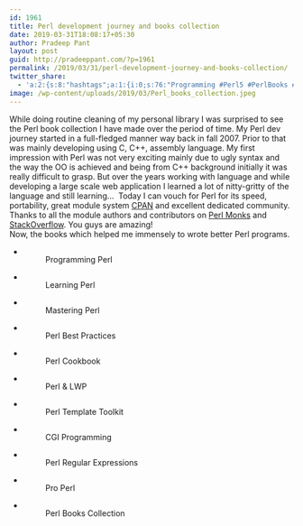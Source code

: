 ```yaml
---
id: 1961
title: Perl development journey and books collection
date: 2019-03-31T18:08:17+05:30
author: Pradeep Pant
layout: post
guid: http://pradeeppant.com/?p=1961
permalink: /2019/03/31/perl-development-journey-and-books-collection/
twitter_share:
  - 'a:2:{s:8:"hashtags";a:1:{i:0;s:76:"Programming #Perl5 #PerlBooks #Coding #OpenSource #SoftwareDevelopment #Perl";}s:4:"text";s:60:"a bit about my Perl programming journey and books collection";}'
image: /wp-content/uploads/2019/03/Perl_books_collection.jpeg
---
```

While doing routine cleaning of my personal library I was surprised to see the Perl book collection I have made over the period of time. My Perl dev journey started in a full-fledged manner way back in fall 2007. Prior to that was mainly developing using C, C++, assembly language. My first impression with Perl was not very exciting mainly due to ugly syntax and the way the OO is achieved and being from C++ background initially it was really difficult to grasp. But over the years working with language and while developing a large scale web application I learned a lot of nitty-gritty of the language and still learning&#8230;  Today I can vouch for Perl for its speed, portability, great module system [CPAN](https://metacpan.org/) and excellent dedicated community. Thanks to all the module authors and contributors on [Perl Monks](https://www.perlmonks.org/) and [StackOverflow](https://stackoverflow.com/questions/tagged/perl). You guys are amazing!   
Now, the books which helped me immensely to wrote better Perl programs.

<ul class="wp-block-gallery columns-3 is-cropped">
  <li class="blocks-gallery-item">
    <figure><img src="http://pradeeppant.com/wp-content/uploads/2019/03/programming_perl-768x1024.jpeg" alt="" data-id="1980" data-link="http://pradeeppant.com/programming_perl/" class="wp-image-1980" srcset="http://pradeeppant.com/wp-content/uploads/2019/03/programming_perl-768x1024.jpeg 768w, http://pradeeppant.com/wp-content/uploads/2019/03/programming_perl-225x300.jpeg 225w, http://pradeeppant.com/wp-content/uploads/2019/03/programming_perl.jpeg 780w" sizes="(max-width: 768px) 100vw, 768px" /><figcaption>Programming Perl</figcaption></figure>
  </li>
  <li class="blocks-gallery-item">
    <figure><img src="http://pradeeppant.com/wp-content/uploads/2019/03/learning_perl-768x1024.jpeg" alt="" data-id="1983" data-link="http://pradeeppant.com/learning_perl/" class="wp-image-1983" srcset="http://pradeeppant.com/wp-content/uploads/2019/03/learning_perl-768x1024.jpeg 768w, http://pradeeppant.com/wp-content/uploads/2019/03/learning_perl-225x300.jpeg 225w, http://pradeeppant.com/wp-content/uploads/2019/03/learning_perl.jpeg 780w" sizes="(max-width: 768px) 100vw, 768px" /><figcaption>Learning Perl</figcaption></figure>
  </li>
  <li class="blocks-gallery-item">
    <figure><img src="http://pradeeppant.com/wp-content/uploads/2019/03/mastering_perl-768x1024.jpeg" alt="" data-id="1982" data-link="http://pradeeppant.com/mastering_perl/" class="wp-image-1982" srcset="http://pradeeppant.com/wp-content/uploads/2019/03/mastering_perl-768x1024.jpeg 768w, http://pradeeppant.com/wp-content/uploads/2019/03/mastering_perl-225x300.jpeg 225w, http://pradeeppant.com/wp-content/uploads/2019/03/mastering_perl.jpeg 780w" sizes="(max-width: 768px) 100vw, 768px" /><figcaption>Mastering Perl</figcaption></figure>
  </li>
  <li class="blocks-gallery-item">
    <figure><img src="http://pradeeppant.com/wp-content/uploads/2019/03/perl_best_practices-768x1024.jpeg" alt="" data-id="1981" data-link="http://pradeeppant.com/perl_best_practices/" class="wp-image-1981" srcset="http://pradeeppant.com/wp-content/uploads/2019/03/perl_best_practices-768x1024.jpeg 768w, http://pradeeppant.com/wp-content/uploads/2019/03/perl_best_practices-225x300.jpeg 225w, http://pradeeppant.com/wp-content/uploads/2019/03/perl_best_practices.jpeg 780w" sizes="(max-width: 768px) 100vw, 768px" /><figcaption>Perl Best Practices</figcaption></figure>
  </li>
  <li class="blocks-gallery-item">
    <figure><img src="http://pradeeppant.com/wp-content/uploads/2019/03/perl_cookbook-768x1024.jpeg" alt="" data-id="1985" data-link="http://pradeeppant.com/perl_cookbook/" class="wp-image-1985" srcset="http://pradeeppant.com/wp-content/uploads/2019/03/perl_cookbook-768x1024.jpeg 768w, http://pradeeppant.com/wp-content/uploads/2019/03/perl_cookbook-225x300.jpeg 225w, http://pradeeppant.com/wp-content/uploads/2019/03/perl_cookbook.jpeg 780w" sizes="(max-width: 768px) 100vw, 768px" /><figcaption>Perl Cookbook</figcaption></figure>
  </li>
  <li class="blocks-gallery-item">
    <figure><img src="http://pradeeppant.com/wp-content/uploads/2019/03/perl_LWP-768x1024.jpeg" alt="" data-id="1984" data-link="http://pradeeppant.com/perl_lwp/" class="wp-image-1984" srcset="http://pradeeppant.com/wp-content/uploads/2019/03/perl_LWP-768x1024.jpeg 768w, http://pradeeppant.com/wp-content/uploads/2019/03/perl_LWP-225x300.jpeg 225w, http://pradeeppant.com/wp-content/uploads/2019/03/perl_LWP.jpeg 780w" sizes="(max-width: 768px) 100vw, 768px" /><figcaption>Perl & LWP</figcaption></figure>
  </li>
  <li class="blocks-gallery-item">
    <figure><img src="http://pradeeppant.com/wp-content/uploads/2019/03/perl_template_toolkit-768x1024.jpeg" alt="" data-id="1986" data-link="http://pradeeppant.com/perl_template_toolkit/" class="wp-image-1986" srcset="http://pradeeppant.com/wp-content/uploads/2019/03/perl_template_toolkit-768x1024.jpeg 768w, http://pradeeppant.com/wp-content/uploads/2019/03/perl_template_toolkit-225x300.jpeg 225w, http://pradeeppant.com/wp-content/uploads/2019/03/perl_template_toolkit.jpeg 780w" sizes="(max-width: 768px) 100vw, 768px" /><figcaption>Perl Template Toolkit</figcaption></figure>
  </li>
  <li class="blocks-gallery-item">
    <figure><img src="http://pradeeppant.com/wp-content/uploads/2019/03/CGI_programming-768x1024.jpeg" alt="" data-id="1987" data-link="http://pradeeppant.com/cgi_programming/" class="wp-image-1987" srcset="http://pradeeppant.com/wp-content/uploads/2019/03/CGI_programming-768x1024.jpeg 768w, http://pradeeppant.com/wp-content/uploads/2019/03/CGI_programming-225x300.jpeg 225w, http://pradeeppant.com/wp-content/uploads/2019/03/CGI_programming.jpeg 780w" sizes="(max-width: 768px) 100vw, 768px" /><figcaption>CGI Programming</figcaption></figure>
  </li>
  <li class="blocks-gallery-item">
    <figure><img src="http://pradeeppant.com/wp-content/uploads/2019/03/perl_regular_expressions-768x1024.jpeg" alt="" data-id="1988" data-link="http://pradeeppant.com/perl_regular_expressions/" class="wp-image-1988" srcset="http://pradeeppant.com/wp-content/uploads/2019/03/perl_regular_expressions-768x1024.jpeg 768w, http://pradeeppant.com/wp-content/uploads/2019/03/perl_regular_expressions-225x300.jpeg 225w, http://pradeeppant.com/wp-content/uploads/2019/03/perl_regular_expressions.jpeg 780w" sizes="(max-width: 768px) 100vw, 768px" /><figcaption>Perl Regular Expressions</figcaption></figure>
  </li>
  <li class="blocks-gallery-item">
    <figure><img src="http://pradeeppant.com/wp-content/uploads/2019/03/pro_perl-576x1024.jpeg" alt="" data-id="1979" data-link="http://pradeeppant.com/pro_perl/" class="wp-image-1979" srcset="http://pradeeppant.com/wp-content/uploads/2019/03/pro_perl-576x1024.jpeg 576w, http://pradeeppant.com/wp-content/uploads/2019/03/pro_perl-169x300.jpeg 169w, http://pradeeppant.com/wp-content/uploads/2019/03/pro_perl.jpeg 585w" sizes="(max-width: 576px) 100vw, 576px" /><figcaption>Pro Perl</figcaption></figure>
  </li>
  <li class="blocks-gallery-item">
    <figure><img src="http://pradeeppant.com/wp-content/uploads/2019/03/Perl_books_collection-1024x576.jpeg" alt="" data-id="1977" data-link="http://pradeeppant.com/perl_books_collection/" class="wp-image-1977" srcset="http://pradeeppant.com/wp-content/uploads/2019/03/Perl_books_collection-1024x576.jpeg 1024w, http://pradeeppant.com/wp-content/uploads/2019/03/Perl_books_collection-300x169.jpeg 300w, http://pradeeppant.com/wp-content/uploads/2019/03/Perl_books_collection-768x432.jpeg 768w, http://pradeeppant.com/wp-content/uploads/2019/03/Perl_books_collection.jpeg 1040w" sizes="(max-width: 1024px) 100vw, 1024px" /><figcaption>Perl Books Collection</figcaption></figure>
  </li>
</ul>